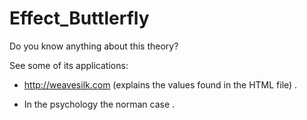 # Effect_Buttlerfly
   Do you know anything about this theory?
   
   See some of its applications:
   
   * http://weavesilk.com (explains the values ​​found in the HTML file) .
        
   * In the psychology the norman case . 
